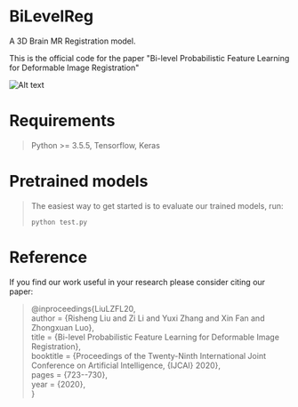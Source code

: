 # BiLevelReg
A 3D Brain MR Registration model.

This is the official code for the paper "Bi-level Probabilistic Feature Learning for Deformable Image Registration"

![Alt text](pipelin.png)

# Requirements

> Python >= 3.5.5, Tensorflow, Keras

# Pretrained models

> The easiest way to get started is to evaluate our trained models, run:  <br>
> <p><code>python test.py</code></p>

# Reference

If you find our work useful in your research please consider citing our paper:

> @inproceedings{LiuLZFL20, <br>
  author    = {Risheng Liu and Zi Li and Yuxi Zhang and Xin Fan and Zhongxuan Luo}, <br>
  title     = {Bi-level Probabilistic Feature Learning for Deformable Image Registration}, <br>
  booktitle = {Proceedings of the Twenty-Ninth International Joint Conference on
               Artificial Intelligence, {IJCAI} 2020}, <br>
  pages     = {723--730}, <br>
  year      = {2020}, <br>
}
